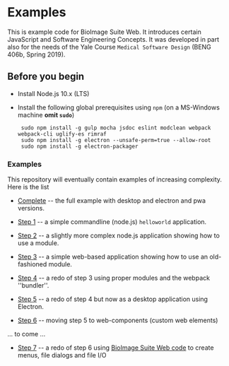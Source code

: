 # Examples

This is example code for BioImage Suite Web. It introduces certain JavaScript
and Software Engineering Concepts. It was developed in part also for the needs
of the Yale Course ``Medical Software Design`` (BENG 406b, Spring 2019). 

## Before you begin

 * Install Node.js 10.x (LTS)
 * Install the following global prerequisites using `npm` (on a MS-Windows
   machine __omit `sudo`__)

        sudo npm install -g gulp mocha jsdoc eslint modclean webpack webpack-cli uglify-es rimraf 
        sudo npm install -g electron --unsafe-perm=true --allow-root
        sudo npm install -g electron-packager

### Examples

This repository will eventually contain examples of increasing
complexity. Here is the list

* [Complete](./complete) -- the full example with desktop and electron and pwa
  versions.
  
* [Step 1](./step01) -- a simple commandline (node.js)  `helloworld` application.
* [Step 2](./step02) -- a slightly more complex node.js application showing how
  to use a module.
* [Step 3](./step03) -- a simple web-based application showing how to use an
  old-fashioned module.
* [Step 4](./step04) -- a redo of step 3 using proper modules and the webpack ''bundler''.
* [Step 5](./step05) -- a redo of step 4 but now as a desktop application using
  Electron.
* [Step 6](./step06) -- moving step 5 to web-components (custom web elements)

... to come ...

* [Step 7](./step07) -- a redo of step 6 using
  [BioImage Suite Web code](https://github.com/bioimagesuiteweb/bisweb) to
  create menus, file dialogs and file I/O
